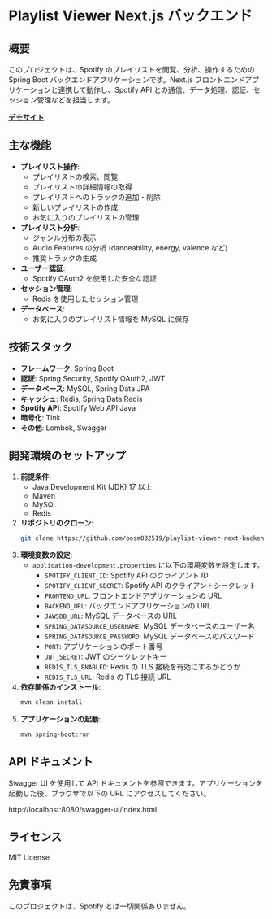 # Playlist Viewer Next.js バックエンド

## 概要

このプロジェクトは、Spotify のプレイリストを閲覧、分析、操作するための Spring Boot バックエンドアプリケーションです。Next.js
フロントエンドアプリケーションと連携して動作し、Spotify API との通信、データ処理、認証、セッション管理などを担当します。

**[デモサイト](https://playlist-viewer-next-frontend.vercel.app)**

## 主な機能

* **プレイリスト操作**:
    * プレイリストの検索、閲覧
    * プレイリストの詳細情報の取得
    * プレイリストへのトラックの追加・削除
    * 新しいプレイリストの作成
    * お気に入りのプレイリストの管理
* **プレイリスト分析**:
    * ジャンル分布の表示
    * Audio Features の分析 (danceability, energy, valence など)
    * 推奨トラックの生成
* **ユーザー認証**:
    * Spotify OAuth2 を使用した安全な認証
* **セッション管理**:
    * Redis を使用したセッション管理
* **データベース**:
    * お気に入りのプレイリスト情報を MySQL に保存

## 技術スタック

* **フレームワーク**: Spring Boot
* **認証**: Spring Security, Spotify OAuth2, JWT
* **データベース**: MySQL, Spring Data JPA
* **キャッシュ**: Redis, Spring Data Redis
* **Spotify API**: Spotify Web API Java
* **暗号化**: Tink
* **その他**: Lombok, Swagger

## 開発環境のセットアップ

1. **前提条件**:
    * Java Development Kit (JDK) 17 以上
    * Maven
    * MySQL
    * Redis
2. **リポジトリのクローン**:
    ```bash
    git clone https://github.com/oosm032519/playlist-viewer-next-backend.git
    ```
3. **環境変数の設定**:
    * `application-development.properties` に以下の環境変数を設定します。
        * `SPOTIFY_CLIENT_ID`: Spotify API のクライアント ID
        * `SPOTIFY_CLIENT_SECRET`: Spotify API のクライアントシークレット
        * `FRONTEND_URL`: フロントエンドアプリケーションの URL
        * `BACKEND_URL`: バックエンドアプリケーションの URL
        * `JAWSDB_URL`: MySQL データベースの URL
        * `SPRING_DATASOURCE_USERNAME`: MySQL データベースのユーザー名
        * `SPRING_DATASOURCE_PASSWORD`: MySQL データベースのパスワード
        * `PORT`: アプリケーションのポート番号
        * `JWT_SECRET`: JWT のシークレットキー
        * `REDIS_TLS_ENABLED`: Redis の TLS 接続を有効にするかどうか
        * `REDIS_TLS_URL`: Redis の TLS 接続 URL
4. **依存関係のインストール**:
    ```bash
    mvn clean install
    ```
5. **アプリケーションの起動**:
    ```bash
    mvn spring-boot:run
    ```

## API ドキュメント

Swagger UI を使用して API ドキュメントを参照できます。アプリケーションを起動した後、ブラウザで以下の URL にアクセスしてください。

http://localhost:8080/swagger-ui/index.html

## ライセンス

MIT License

## 免責事項

このプロジェクトは、Spotify とは一切関係ありません。
